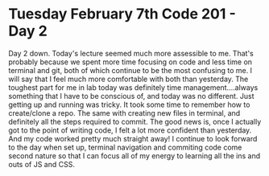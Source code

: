 # Tuesday February 7th Code 201 - Day 2

Day 2 down.  Today's lecture seemed much more assessible to me.  That's probably because we spent more time focusing on code and less time on terminal and git, both of which continue to be the most confusing to me.  I will say that I feel much more comfortable with both than yesterday.
The toughest part for me in lab today was definitely time management....always something that I have to be conscious of, and today was no different.  Just getting up and running was tricky.  It took some time to remember how to create/clone a repo.  The same with creating new files in terminal, and definitely all the steps required to commit.  The good news is, once I actually got to the point of writing code, I felt a lot more confident than yesterday.  And my code worked pretty much straight away!  I continue to look forward to the day when set up, terminal navigation  and commiting code come second nature so that I can focus all of my energy to learning all the ins and outs of JS and CSS.